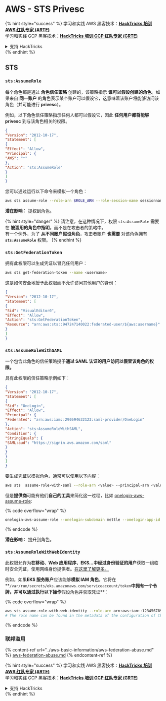 # AWS - STS Privesc

{% hint style="success" %}
学习和实践 AWS 黑客技术：<img src="../../../.gitbook/assets/image (1) (1) (1) (1).png" alt="" data-size="line">[**HackTricks 培训 AWS 红队专家 (ARTE)**](https://training.hacktricks.xyz/courses/arte)<img src="../../../.gitbook/assets/image (1) (1) (1) (1).png" alt="" data-size="line">\
学习和实践 GCP 黑客技术：<img src="../../../.gitbook/assets/image (2) (1).png" alt="" data-size="line">[**HackTricks 培训 GCP 红队专家 (GRTE)**<img src="../../../.gitbook/assets/image (2) (1).png" alt="" data-size="line">](https://training.hacktricks.xyz/courses/grte)

<details>

<summary>支持 HackTricks</summary>

* 查看 [**订阅计划**](https://github.com/sponsors/carlospolop)!
* **加入** 💬 [**Discord 群组**](https://discord.gg/hRep4RUj7f) 或 [**telegram 群组**](https://t.me/peass) 或 **关注** 我们的 **Twitter** 🐦 [**@hacktricks\_live**](https://twitter.com/hacktricks_live)**.**
* **通过向** [**HackTricks**](https://github.com/carlospolop/hacktricks) 和 [**HackTricks Cloud**](https://github.com/carlospolop/hacktricks-cloud) github 仓库提交 PR 来分享黑客技巧。

</details>
{% endhint %}

## STS

### `sts:AssumeRole`

每个角色都是通过 **角色信任策略** 创建的，该策略指示 **谁可以假设创建的角色**。如果来自 **同一账户** 的角色表示某个账户可以假设它，这意味着该账户将能够访问该角色（并可能进行 **privesc**）。

例如，以下角色信任策略指示任何人都可以假设它，因此 **任何用户都将能够 privesc** 到与该角色相关的权限。
```json
{
"Version": "2012-10-17",
"Statement": [
{
"Effect": "Allow",
"Principal": {
"AWS": "*"
},
"Action": "sts:AssumeRole"
}
]
}
```
您可以通过运行以下命令来模拟一个角色：
```bash
aws sts assume-role --role-arn $ROLE_ARN --role-session-name sessionname
```
**潜在影响：** 提权到角色。

{% hint style="danger" %}
请注意，在这种情况下，权限 `sts:AssumeRole` 需要在 **被滥用的角色中指明**，而不是在攻击者的策略中。\
有一个例外，为了 **从不同账户假设角色**，攻击者账户 **也需要** 对该角色拥有 **`sts:AssumeRole`** 权限。
{% endhint %}

### **`sts:GetFederationToken`**

拥有此权限可以生成凭证以冒充任何用户：
```bash
aws sts get-federation-token --name <username>
```
这是如何安全地授予此权限而不允许访问其他用户的身份：
```json
{
"Version": "2012-10-17",
"Statement": [
{
"Sid": "VisualEditor0",
"Effect": "Allow",
"Action": "sts:GetFederationToken",
"Resource": "arn:aws:sts::947247140022:federated-user/${aws:username}"
}
]
}
```
### `sts:AssumeRoleWithSAML`

一个包含此角色的信任策略授予**通过 SAML 认证的用户访问以假冒该角色的权限。**

具有此权限的信任策略示例如下：
```json
{
"Version": "2012-10-17",
"Statement": [
{
"Sid": "OneLogin",
"Effect": "Allow",
"Principal": {
"Federated": "arn:aws:iam::290594632123:saml-provider/OneLogin"
},
"Action": "sts:AssumeRoleWithSAML",
"Condition": {
"StringEquals": {
"SAML:aud": "https://signin.aws.amazon.com/saml"
}
}
}
]
}
```
要生成凭证以模拟角色，通常可以使用以下内容：
```bash
aws sts  assume-role-with-saml --role-arn <value> --principal-arn <value>
```
但是**提供商**可能有他们**自己的工具**来简化这一过程，比如 [onelogin-aws-assume-role](https://github.com/onelogin/onelogin-python-aws-assume-role):

{% code overflow="wrap" %}
```bash
onelogin-aws-assume-role --onelogin-subdomain mettle --onelogin-app-id 283740 --aws-region eu-west-1 -z 3600
```
{% endcode %}

**潜在影响：** 提升到角色。

### `sts:AssumeRoleWithWebIdentity`

此权限允许为**在移动、Web 应用程序、EKS...中经过身份验证的用户**获取一组临时安全凭证，使用网络身份提供者。[在这里了解更多。](https://docs.aws.amazon.com/STS/latest/APIReference/API_AssumeRoleWithWebIdentity.html)

例如，如果**EKS 服务账户**应该能够**模拟 IAM 角色**，它将在**`/var/run/secrets/eks.amazonaws.com/serviceaccount/token`**中拥有一个令牌，并可以通过执行以下操作**假设角色并获取凭证**： 

{% code overflow="wrap" %}
```bash
aws sts assume-role-with-web-identity --role-arn arn:aws:iam::123456789098:role/<role_name> --role-session-name something --web-identity-token file:///var/run/secrets/eks.amazonaws.com/serviceaccount/token
# The role name can be found in the metadata of the configuration of the pod
```
{% endcode %}

### 联邦滥用

{% content-ref url="../aws-basic-information/aws-federation-abuse.md" %}
[aws-federation-abuse.md](../aws-basic-information/aws-federation-abuse.md)
{% endcontent-ref %}

{% hint style="success" %}
学习和实践 AWS 黑客技术：<img src="../../../.gitbook/assets/image (1) (1) (1) (1).png" alt="" data-size="line">[**HackTricks 培训 AWS 红队专家 (ARTE)**](https://training.hacktricks.xyz/courses/arte)<img src="../../../.gitbook/assets/image (1) (1) (1) (1).png" alt="" data-size="line">\
学习和实践 GCP 黑客技术：<img src="../../../.gitbook/assets/image (2) (1).png" alt="" data-size="line">[**HackTricks 培训 GCP 红队专家 (GRTE)**<img src="../../../.gitbook/assets/image (2) (1).png" alt="" data-size="line">](https://training.hacktricks.xyz/courses/grte)

<details>

<summary>支持 HackTricks</summary>

* 查看 [**订阅计划**](https://github.com/sponsors/carlospolop)!
* **加入** 💬 [**Discord 群组**](https://discord.gg/hRep4RUj7f) 或 [**telegram 群组**](https://t.me/peass) 或 **在** **Twitter** 🐦 [**@hacktricks\_live**](https://twitter.com/hacktricks_live)** 上关注我们。**
* **通过向** [**HackTricks**](https://github.com/carlospolop/hacktricks) 和 [**HackTricks Cloud**](https://github.com/carlospolop/hacktricks-cloud) github 仓库提交 PR 来分享黑客技巧。

</details>
{% endhint %}
